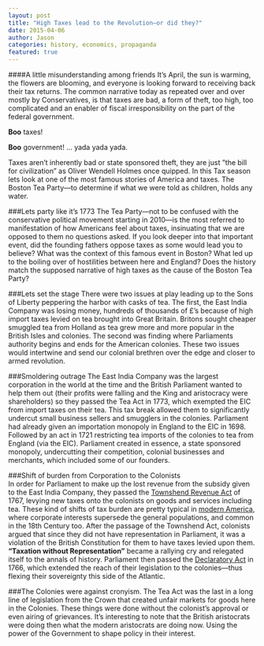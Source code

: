 ```yaml
---
layout: post
title: "High Taxes lead to the Revolution—or did they?"
date: 2015-04-06
author: Jason
categories: history, economics, propaganda
featured: true
---
```

####A little misunderstanding among friends
It’s April, the sun is warming, the flowers are blooming, and everyone is looking forward to receiving back their tax returns. The common narrative today as repeated over and over mostly by Conservatives, is that taxes are bad, a form of theft, too high, too complicated and an enabler of fiscal irresponsibility on the part of the federal government.

**Boo** taxes!

**Boo** government! ... yada yada yada.

Taxes aren’t inherently bad or state sponsored theft, they are just ”the bill for civilization” as Oliver Wendell Holmes once quipped. In this Tax season lets look at one of the most famous stories of America and taxes. The Boston Tea Party—to determine if what we were told as children, holds any water.

###Lets party like it’s 1773
The Tea Party—not to be confused with the conservative political movement starting in 2010—is the most referred to manifestation of how Americans feel about taxes, insinuating that we are opposed to them no questions asked. If you look deeper into that important event, did the founding fathers oppose taxes as some would lead you to believe? What was the context of this famous event in Boston? What led up to the boiling over of hostilities between here and England? Does the history match the supposed narrative of high taxes as the cause of the Boston Tea Party?

###Lets set the stage
There were two issues at play leading up to the Sons of Liberty peppering the harbor with casks of tea. The first, the East India Company was losing money, hundreds of thousands of £’s because of high import taxes levied on tea brought into Great Britain. Britons sought cheaper smuggled tea from Holland as tea grew more and more popular in the British Isles and colonies. The second was finding where Parliaments authority begins and ends for the American colonies. These two issues would intertwine and send our colonial brethren over the edge and closer to armed revolution.

###Smoldering outrage
The East India Company was the largest corporation in the world at the time and the British Parliament wanted to help them out (their profits were falling and the King and aristocracy were shareholders) so they passed the Tea Act in 1773, which exempted the EIC from import taxes on their tea. This tax break allowed them to significantly undercut small business sellers and smugglers in the colonies.  Parliament had already given an importation monopoly in England to the EIC in 1698. Followed by an act in 1721 restricting tea imports of the colonies to tea from England (via the EIC). Parliament created in essence, a state sponsored monopoly, undercutting their competition, colonial businesses and merchants, which included some of our founders.

###Shift of burden from Corporation to the Colonists  
In order for Parliament to make up the lost revenue from the subsidy given to the East India Company, they passed the [Townshend Revenue Act](http://en.wikipedia.org/wiki/Townshend_Acts) of 1767, levying new taxes onto the colonists on goods and services including tea. These kind of shifts of tax burden are pretty typical in [modern America](http://rdwolff.com/content/massive-shift-tax-burden-corporations-individuals-statistical-mirage), where corporate interests supersede the general populations, and common in the 18th Century too. After the passage of the Townshend Act, colonists argued that since they did not have representation in Parliament, it was a violation of the British Constitution for them to have taxes levied upon them. **“Taxation without Representation”** became a rallying cry and relegated itself to the annals of history. Parliament then passed the [Declaratory Act](http://en.wikipedia.org/wiki/Declaratory_Act) in 1766, which extended the reach of their legislation to the colonies—thus flexing their sovereignty this side of the Atlantic.

###The Colonies were against cronyism.
The Tea Act was the last in a long line of legislation from the Crown that created unfair markets for goods here in the Colonies.  These things were done without the colonist’s approval or even airing of grievances. It’s interesting to note that the British aristocrats were doing then what the modern aristocrats are doing now. Using the power of the Government to shape policy in their interest.
